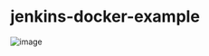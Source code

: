 # jenkins-docker-example
![image](https://user-images.githubusercontent.com/44671452/141286589-7ca19314-e959-42ea-9ec6-7e6ed3502504.png)

